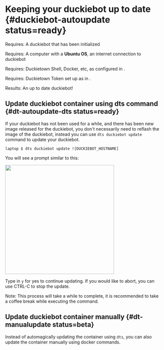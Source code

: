 # Keeping your duckiebot up to date {#duckiebot-autoupdate status=ready}

<div class='requirements' markdown="1">

Requires: A duckiebot that has been initialized

Requires: A computer with a **Ubuntu OS**, an internet connection to duckiebot

Requires: Duckietown Shell, Docker, etc, as configured in [](#laptop-setup).

Requires: Duckietown Token set up as in [](#dt-account).

Results: An up to date duckiebot!

</div>

## Update duckiebot container using dts command {#dt-autoupdate-dts status=ready}

If your duckiebot has not been used for a while, and there has been new image released for the duckiebot, you don't necessarily need to reflash the image of the duckiebot, instead you can use `dts duckiebot update` command to update your duckiebot.

    laptop $ dts duckiebot update ![DUCKIEBOT_HOSTNAME]

You will see a prompt similar to this:

<div figure-id="fig:dt-autoupdate.png" figure-caption="Auto Update Duckiebot Container">
     <img src="dt-autoupdate.png" style='width: 25em'/>
</div>

Type in `y` for yes to continue updating. If you would like to abort, you can use CTRL-C to stop the update.

Note: This process will take a while to complete, it is recommended to take a coffee break while executing the command.

## Update duckiebot container manually {#dt-manualupdate status=beta}

Instead of automagically updating the container using `dts`, you can also update the container manually using docker commands.


